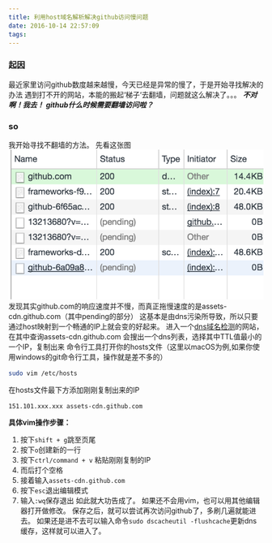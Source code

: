 ```yaml
---
title: 利用host域名解析解决github访问慢问题
date: 2016-10-14 22:57:09
tags:
---
```

### 起因
最近家里访问github数度越来越慢，今天已经是异常的慢了，于是开始寻找解决的办法
遇到打不开的网站，本能的搬起‘梯子‘去翻墙，问题就这么解决了。。。
***不对啊！我去！***
***github什么时候需要翻墙访问啦？***
### so
我开始寻找不翻墙的方法。
先看这张图
![github-network](/img/github-network.png)
发现其实github.com的响应速度并不慢，而真正拖慢速度的是assets-cdn.github.com（其中pending的部分）
这基本是由dns污染所导致，所以只要通过host映射到一个畅通的IP上就会变的好起来。
进入一个[dns域名检测](http://tool.chinaz.com/dns)的网站，在其中查询assets-cdn.github.com
会搜出一个dns列表，选择其中TTL值最小的一个IP，复制出来
命令行工具打开你的hosts文件（这里以macOS为例,如果你使用windows的git命令行工具，操作就是差不多的）
```bash
sudo vim /etc/hosts
```
在hosts文件最下方添加刚刚复制出来的IP
```bash
151.101.xxx.xxx assets-cdn.github.com
```
**具体vim操作步骤：**
1. 按下`shift + g`跳至页尾
2. 按下`o`创建新的一行
3. 按下`ctrl/command + v` 粘贴刚刚复制的IP
4. 而后打个空格
5. 接着输入`assets-cdn.github.com`
6. 按下`esc`退出编辑模式
7. 输入`:wq`保存退出
如此就大功告成了。
如果还不会用vim，也可以用其他编辑器打开做修改。
保存之后，就可以尝试再次访问github了，多刷几遍就能进去。
如果还是进不去可以输入命令`sudo dscacheutil -flushcache`更新dns缓存，这样就可以进入了。

